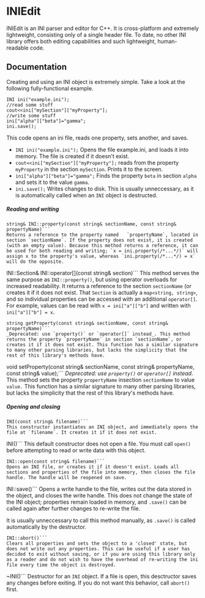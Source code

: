 INIEdit
=========

INIEdit is an INI parser and editor for C++. It is cross-platform and extremely lightweight, consisting only of a single header file. To date, no other INI library offers both editing capabilities and such lightweight, human-readable code.


Documentation
----

Creating and using an INI object is extremely simple. Take a look at the following fully-functional example.
```
INI ini("example.ini");
//read some stuff
cout<<ini["mySection"]["myProperty"];
//write some stuff
ini["alpha"]["beta"]="gamma";
ini.save();
```
This code opens an ini file, reads one property, sets another, and saves.
 - `INI ini("example.ini");` Opens the file example.ini, and loads it into memory. The file is created if it doesn't exist.
 - `cout<<ini["mySection"]["myProperty"];` reads from the property `myProperty` in the section `mySection`. Prints it to the screen.
 - `ini["alpha"]["beta"]="gamma";` Finds the property `beta` in section `alpha` and sets it to the value `gamma`.
 - `ini.save();` Writes changes to disk. This is usually unneccessary, as it is automatically called when an `INI` object is destructed.

##### Reading and writing
```
string& INI::property(const string& sectionName, const string& propertyName)```
Returns a reference to the property named   `propertyName`, located in section `sectionName`. If the property does not exist, it is created (with an empty value). Because this method returns a reference, it can be used for both reading and writing; `x = ini.property(/*...*/)` will assign x to the property's value, whereas `ini.property(/*...*/) = x` will do the opposite.
```
INI::Section& INI::operator[](const string& section)```
This method serves the same purpose as `INI::property()`, but using operator overloads for increased readability. It returns a reference to the section `sectionName` (or creates it if it does not exist. That `Section` is actually a `map<string, string>`, and so individual properties can be accessed with an additional `operator[]`. For example, values can be read with `x = ini["a"]["b"]` and written with `ini["a"]["b"] = x`.
```
string getProperty(const string& sectionName, const string& propertyName)```
_Deprecated: use `property()` or `operator[]` instead_. This method returns the property `propertyName` in section `sectionName`, or creates it if it does not exist. This function has a similar signature to many other parsing libraries, but lacks the simplicity that the rest of this library's methods have.
```
void setProperty(const string& sectionName, const string& propertyName, const string& value);```
_Deprecated: use `property()` or `operator[]` instead_. This method sets the property `propertyName` insection `sectionName` to value `value.` This function has a similar signature to many other parsing libraries, but lacks the simplicity that the rest of this library's methods have. 
##### Opening and closing
```
INI(const string& filename)```
This constructor instantiates an INI object, and immediately opens the file at `filename`. It creates it if it does not exist.
```
INI()```
This default constructor does not open a file. You must call `open()` before attempting to read or write data with this object.
```
INI::open(const string& filename)```
Opens an INI file, or creates it if it doesn't exist. Loads all sections and properties of the file into memory, then closes the file handle. The handle will be reopened on save.
```
INI::save()```
Opens a write handle to the file, writes out the data stored in the object, and closes the write handle. This does not change the state of the INI object; properties remain loaded in memory, and `.save()` can be called again after further changes to re-write the file.

It is usually unneccessary to call this method manually, as `.save()` is called automatically by the destructor. 

```
INI::abort()```
Clears all properties and sets the object to a 'closed' state, but does not write out any properties. This can be useful if a user has decided to exit without saving, or if you are using this library only as a reader and do not wish to have the overhead of re-writing the ini file every time the object is destroyed.

```
~INI()```
Destructor for an `INI` object. If a file is open, this desctructor saves any changes before exiting. If you do not want this behavior, call `abort()` first.
